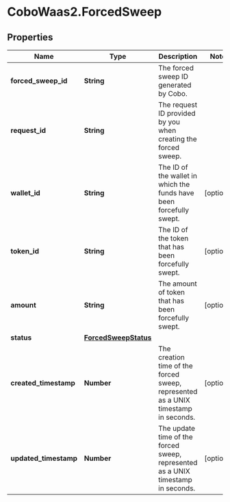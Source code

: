 # CoboWaas2.ForcedSweep

## Properties

Name | Type | Description | Notes
------------ | ------------- | ------------- | -------------
**forced_sweep_id** | **String** | The forced sweep ID generated by Cobo. | 
**request_id** | **String** | The request ID provided by you when creating the forced sweep. | 
**wallet_id** | **String** | The ID of the wallet in which the funds have been forcefully swept. | [optional] 
**token_id** | **String** | The ID of the token that has been forcefully swept. | [optional] 
**amount** | **String** | The amount of token that has been forcefully swept. | [optional] 
**status** | [**ForcedSweepStatus**](ForcedSweepStatus.md) |  | 
**created_timestamp** | **Number** | The creation time of the forced sweep, represented as a UNIX timestamp in seconds. | [optional] 
**updated_timestamp** | **Number** | The update time of the forced sweep, represented as a UNIX timestamp in seconds. | [optional] 


